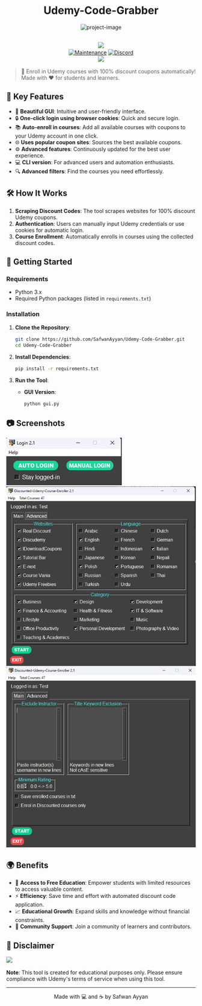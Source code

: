 <h1 align="center" id="title">Udemy-Code-Grabber</h1>

<p align="center"><img src="https://socialify.git.ci/SafwanAyyan/Udemy-Code-Grabber/image?description=1&descriptionEditable=Udemy%20Code%20Grabber%20automatically%20enrolls%20you%20in%20premium%20Udemy%20courses%20for%20free%20by%20applying%20100%25%20discount%20coupons.%20With%20a%20user-friendly%20interface%20and%20advanced%20filters%2C%20this%20tool%20makes%20accessing%20quality%20education%20easy%20and%20efficient.%20Perfect%20for%20students%20and%20lifelong%20learners%20looking%20to%20expand%20their%20skills%20without%20breaking%20the%20bank!%20%F0%9F%8C%9F%0A%0A%0A%0A%0A%0A%0A&forks=1&issues=1&language=1&name=1&owner=1&pulls=1&stargazers=1&theme=Light" alt="project-image"></p>
<p align="center">
    <br/>
    <img src="https://forthebadge.com/images/badges/made-with-python.svg">
    <br/>
    <a href="https://github.com/SafwanAyyan/Udemy-Code-Grabber/graphs/commit-activity"><img alt="Maintenance" src="https://img.shields.io/badge/Maintained%3F-yes-green.svg?style=for-the-badge"></a>
    <a target="_blank" href="https://discord.gg/safwanayyan"><img alt="Discord" src="https://img.shields.io/discord/703266580846346361.svg?label=Discord&logo=Discord&colorB=7289da&style=for-the-badge"></a>
    <br/>
    <a href="https://github.com/SafwanAyyan/Udemy-Code-Grabber"><img src="https://cdn.discordapp.com/attachments/823472016999972884/841661124410736710/standard_13.gif"></a>
</p>


> 🚀 Enroll in Udemy courses with 100% discount coupons automatically! Made with ❤️ for students and learners.

## 🌟 Key Features

- 🎨 **Beautiful GUI**: Intuitive and user-friendly interface.
- 🔒 **One-click login using browser cookies**: Quick and secure login.
- 📚 **Auto-enroll in courses**: Add all available courses with coupons to your Udemy account in one click.
- 🌐 **Uses popular coupon sites**: Sources the best available coupons.
- ⚙️ **Advanced features**: Continuously updated for the best user experience.
- 💻 **CLI version**: For advanced users and automation enthusiasts.
- 🔍 **Advanced filters**: Find the courses you need effortlessly.

## 🛠️ How It Works

1. **Scraping Discount Codes**: The tool scrapes websites for 100% discount Udemy coupons.
2. **Authentication**: Users can manually input Udemy credentials or use cookies for automatic login.
3. **Course Enrollment**: Automatically enrolls in courses using the collected discount codes.

## 🚀 Getting Started

### Requirements

- Python 3.x
- Required Python packages (listed in `requirements.txt`)

### Installation

1. **Clone the Repository**:
    ```bash
    git clone https://github.com/SafwanAyyan/Udemy-Code-Grabber.git
    cd Udemy-Code-Grabber
    ```

2. **Install Dependencies**:
    ```bash
    pip install -r requirements.txt
    ```

3. **Run the Tool**:
    - **GUI Version**:
      ```bash
      python gui.py
      ```

## 📷 Screenshots

![Login](./image/Screenshot%202024-07-16%20230016.png)
![Course Selection](./image/Screenshot%202024-07-16%20230032.png)
![Advanced Options](./image/Screenshot%202024-07-16%20230039.png)

## 🌍 Benefits

- 🌟 **Access to Free Education**: Empower students with limited resources to access valuable content.
- ⚡ **Efficiency**: Save time and effort with automated discount code application.
- 📈 **Educational Growth**: Expand skills and knowledge without financial constraints.
- 🤝 **Community Support**: Join a community of learners and contributors.

## 📢 Disclaimer

![](https://cdn.discordapp.com/attachments/749247352073617518/785906195767754753/unknown.png)

**Note**: This tool is created for educational purposes only. Please ensure compliance with Udemy's terms of service when using this tool.

---

<p align="center">
    Made with 💻 and ☕ by Safwan Ayyan
</p>
